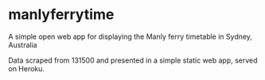 manlyferrytime
==============

A simple open web app for displaying the Manly ferry timetable in Sydney, Australia

Data scraped from 131500 and presented in a simple static web app, served on Heroku.